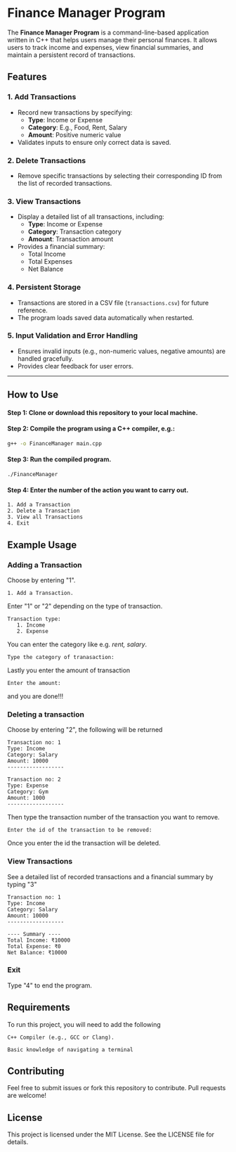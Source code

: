 # Finance Manager Program

The **Finance Manager Program** is a command-line-based application written in C++ that helps users manage their personal finances. It allows users to track income and expenses, view financial summaries, and maintain a persistent record of transactions.

## Features

### 1. Add Transactions

- Record new transactions by specifying:
  - **Type**: Income or Expense
  - **Category**: E.g., Food, Rent, Salary
  - **Amount**: Positive numeric value
- Validates inputs to ensure only correct data is saved.

### 2. Delete Transactions

- Remove specific transactions by selecting their corresponding ID from the list of recorded transactions.

### 3. View Transactions

- Display a detailed list of all transactions, including:
  - **Type**: Income or Expense
  - **Category**: Transaction category
  - **Amount**: Transaction amount
- Provides a financial summary:
  - Total Income
  - Total Expenses
  - Net Balance

### 4. Persistent Storage

- Transactions are stored in a CSV file (`transactions.csv`) for future reference.
- The program loads saved data automatically when restarted.

### 5. Input Validation and Error Handling

- Ensures invalid inputs (e.g., non-numeric values, negative amounts) are handled gracefully.
- Provides clear feedback for user errors.

---

## How to Use

#### Step 1: Clone or download this repository to your local machine.

#### Step 2: Compile the program using a C++ compiler, e.g.:

```bash
g++ -o FinanceManager main.cpp
```

#### Step 3: Run the compiled program.

```
./FinanceManager
```

#### Step 4: Enter the number of the action you want to carry out.

```
1. Add a Transaction
2. Delete a Transaction
3. View all Transactions
4. Exit
```

## Example Usage

### Adding a Transaction

Choose by entering "1".

```
1. Add a Transaction.
```

Enter "1" or "2" depending on the type of transaction.

```Type
Transaction type:
   1. Income
   2. Expense
```

You can enter the category like e.g. _rent, salary_.

```Category
Type the category of tranasaction:
```

Lastly you enter the amount of transaction

```
Enter the amount:
```

and you are done!!!

### Deleting a transaction

Choose by entering "2", the following will be returned

```
Transaction no: 1
Type: Income
Category: Salary
Amount: 10000
------------------

Transaction no: 2
Type: Expense
Category: Gym
Amount: 1000
------------------
```

Then type the transaction number of the transaction you want to remove.

```
Enter the id of the transaction to be removed:
```

Once you enter the id the transaction will be deleted.

### View Transactions

See a detailed list of recorded transactions and a financial summary by typing "3"

```
Transaction no: 1
Type: Income
Category: Salary
Amount: 10000
------------------

---- Summary ----
Total Income: ₹10000
Total Expense: ₹0
Net Balance: ₹10000
```

### Exit

Type "4" to end the program.

## Requirements

To run this project, you will need to add the following

`C++ Compiler (e.g., GCC or Clang).`

`Basic knowledge of navigating a terminal`

## Contributing

Feel free to submit issues or fork this repository to contribute. Pull requests are welcome!

## License

This project is licensed under the MIT License. See the LICENSE file for details.

